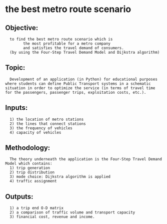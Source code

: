 # the best metro route scenario
## Objective:
      to find the best metro route scenario which is
            the most profitable for a metro company 
            and satisfies the travel demand of consumers. 
      (by using the Four-Step Travel Demand Model and Dijkstra algorithm)
      
## Topic:
      Development of an application (in Python) for educational purposes where students can define Public Transport systems in a schematic situation in order to optimize the service (in terms of travel time for the passengers, passenger trips, exploitation costs, etc.).

## Inputs:
      1) the location of metro stations
      2) the lines that connect stations
      3) the frequency of vehicles
      4) capacity of vehicles

      
      
## Methodology: 
      The theory underneath the application is the Four-Step Travel Demand Model which contains: 
      1) trip generation
      2) trip distribution
      3) mode choice: Dijkstra algorithm is applied
      4) traffic assignment
      
## Outputs:
      1) a trip end O-D matrix
      2) a comparison of traffic volume and transport capacity
      3) financial cost, revenue and income.
